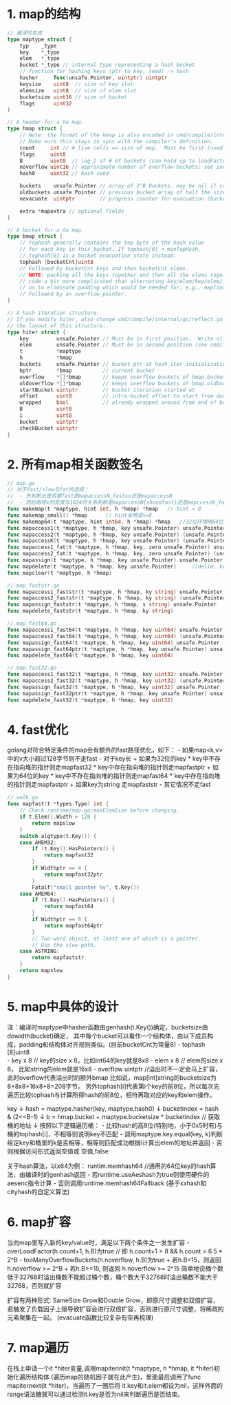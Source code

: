 
# 1. map的结构

```Go
// 编译时生成
type maptype struct {
	typ    _type
	key    *_type
	elem   *_type
	bucket *_type // internal type representing a hash bucket
	// function for hashing keys (ptr to key, seed) -> hash
	hasher     func(unsafe.Pointer, uintptr) uintptr
	keysize    uint8  // size of key slot
	elemsize   uint8  // size of elem slot
	bucketsize uint16 // size of bucket
	flags      uint32
}

// A header for a Go map.
type hmap struct {
	// Note: the format of the hmap is also encoded in cmd/compile/internal/gc/reflect.go.
	// Make sure this stays in sync with the compiler's definition.
	count     int // # live cells == size of map.  Must be first (used by len() builtin)
	flags     uint8
	B         uint8  // log_2 of # of buckets (can hold up to loadFactor * 2^B items)
	noverflow uint16 // approximate number of overflow buckets; see incrnoverflow for details
	hash0     uint32 // hash seed

	buckets    unsafe.Pointer // array of 2^B Buckets. may be nil if count==0.
	oldbuckets unsafe.Pointer // previous bucket array of half the size, non-nil only when growing
	nevacuate  uintptr        // progress counter for evacuation (buckets less than this have been evacuated)

	extra *mapextra // optional fields
}

// A bucket for a Go map.
type bmap struct {
	// tophash generally contains the top byte of the hash value
	// for each key in this bucket. If tophash[0] < minTopHash,
	// tophash[0] is a bucket evacuation state instead.
	tophash [bucketCnt]uint8
	// Followed by bucketCnt keys and then bucketCnt elems.
	// NOTE: packing all the keys together and then all the elems together makes the
	// code a bit more complicated than alternating key/elem/key/elem/... but it allows
	// us to eliminate padding which would be needed for, e.g., map[int64]int8.
	// Followed by an overflow pointer.
}

// A hash iteration structure.
// If you modify hiter, also change cmd/compile/internal/gc/reflect.go to indicate
// the layout of this structure.
type hiter struct {
	key         unsafe.Pointer // Must be in first position.  Write nil to indicate iteration end (see cmd/internal/gc/range.go).
	elem        unsafe.Pointer // Must be in second position (see cmd/internal/gc/range.go).
	t           *maptype
	h           *hmap
	buckets     unsafe.Pointer // bucket ptr at hash_iter initialization time
	bptr        *bmap          // current bucket
	overflow    *[]*bmap       // keeps overflow buckets of hmap.buckets alive
	oldoverflow *[]*bmap       // keeps overflow buckets of hmap.oldbuckets alive
	startBucket uintptr        // bucket iteration started at
	offset      uint8          // intra-bucket offset to start from during iteration (should be big enough to hold bucketCnt-1)
	wrapped     bool           // already wrapped around from end of bucket array to beginning
	B           uint8
	i           uint8
	bucket      uintptr
	checkBucket uintptr
}

```

# 2. 所有map相关函数签名

```Go
// map.go
// 对于fast/slow与fat的选择： 
//  - 先判断出是否要fast即mapaccessN_fastxx还是mapaccessN
//  - 然后再视v的宽度与1024的关系判断是mapaccessN{shoudfast}还是mapccessN_fat
func makemap(t *maptype, hint int, h *hmap) *hmap   // hint > 8
func makemap_small() *hmap      // hint省略或<=8
func makemap64(t *maptype, hint int64, h *hmap) *hmap   //32位环境用64位的hint时
func mapaccess1(t *maptype, h *hmap, key unsafe.Pointer) unsafe.Pointer     // v := map[key]
func mapaccess2(t *maptype, h *hmap, key unsafe.Pointer) (unsafe.Pointer, bool) // v, ok := map[key]
func mapaccessK(t *maptype, h *hmap, key unsafe.Pointer) (unsafe.Pointer, unsafe.Pointer)
func mapaccess1_fat(t *maptype, h *hmap, key, zero unsafe.Pointer) unsafe.Pointer   // v := map[key] && sizeof(v) > 1024
func mapaccess2_fat(t *maptype, h *hmap, key, zero unsafe.Pointer) (unsafe.Pointer, bool) //v, ok := map[key] && sizeof(v) > 1024
func mapassign(t *maptype, h *hmap, key unsafe.Pointer) unsafe.Pointer  // m[key] = v
func mapdelete(t *maptype, h *hmap, key unsafe.Pointer)     //del(m, key)
func mapclear(t *maptype, h *hmap)

// map_faststr.go
func mapaccess1_faststr(t *maptype, h *hmap, ky string) unsafe.Pointer
func mapaccess2_faststr(t *maptype, h *hmap, ky string) (unsafe.Pointer, bool)
func mapassign_faststr(t *maptype, h *hmap, s string) unsafe.Pointer
func mapdelete_faststr(t *maptype, h *hmap, ky string)

// map_fast64.go
func mapaccess1_fast64(t *maptype, h *hmap, key uint64) unsafe.Pointer
func mapaccess2_fast64(t *maptype, h *hmap, key uint64) (unsafe.Pointer, bool)
func mapassign_fast64(t *maptype, h *hmap, key uint64) unsafe.Pointer
func mapassign_fast64ptr(t *maptype, h *hmap, key unsafe.Pointer) unsafe.Pointer
func mapdelete_fast64(t *maptype, h *hmap, key uint64)

// map_fast32.go
func mapaccess1_fast32(t *maptype, h *hmap, key uint32) unsafe.Pointer
func mapaccess2_fast32(t *maptype, h *hmap, key uint32) (unsafe.Pointer, bool)
func mapassign_fast32(t *maptype, h *hmap, key uint32) unsafe.Pointer
func mapassign_fast32ptr(t *maptype, h *hmap, key unsafe.Pointer) unsafe.Pointer
func mapdelete_fast32(t *maptype, h *hmap, key uint32)
```

# 4. fast优化

golang对符合特定条件的map会有额外的fast路径优化，如下：
    - 如果map<k,v>中的v大小超过128字节则不走fast
    - 对于key长
        + 如果为32位的key
            * key中不存在指向堆的指针则走mapfast32
            * key中存在指向堆的指针则走mapfastptr
        + 如果为64位的key
            * key中不存在指向堆的指针则走mapfast64
            * key中存在指向堆的指针则走mapfastptr
        + 如果key为string
            走mapfaststr
    - 其它情况不走fast

```Go
// walk.go
func mapfast(t *types.Type) int {
	// Check runtime/map.go:maxElemSize before changing.
	if t.Elem().Width > 128 {
		return mapslow
	}
	switch algtype(t.Key()) {
	case AMEM32:
		if !t.Key().HasPointers() {
			return mapfast32
		}
		if Widthptr == 4 {
			return mapfast32ptr
		}
		Fatalf("small pointer %v", t.Key())
	case AMEM64:
		if !t.Key().HasPointers() {
			return mapfast64
		}
		if Widthptr == 8 {
			return mapfast64ptr
		}
		// Two-word object, at least one of which is a pointer.
		// Use the slow path.
	case ASTRING:
		return mapfaststr
	}
	return mapslow
}
```

# 5. map中具体的设计

注：编译时maptype中hasher函数由genhash(t.Key())确定，bucketsize由dowidth(bucket)确定，
    其中每个bucket可以看作一个结构体，由以下成员构成，padding和结构体对齐规则类似。(目前bucketCnt为常量8)
        - tophash [8]uint8  
        - key x 8   // key的size x 8，比如int64的key就是8x8
        - elem x 8  // elem的size x 8， 比如string的elem就是16x8
        - overflow uintptr  //溢出时不一定会马上扩容，此时overflow代表溢出时的额外bmap
    比如说，map[int]string的bucketsize为8+8x8+16x8+8=208字节。
    另外tophash[i]代表第i个key的前8位，所以每次先遍历比较tophash与计算所得hash的前8位，相符再取对应的key和elem操作。

key
↓
hash = maptype.hasher(key, maptype.hash0)
↓
bucketindex = hash & (2<<B-1)
↓
b = hmap.bucket + maptype.bucketsize * bucketindex  // 获取桶的地址
↓
按照以下逻辑遍历桶：
    - 比较hash的高8位(特别地，小于0x5时有)与桶的tophash[i]，不相等则说明key不匹配
    - 调用maptype.key.equal(key, k)判断给定key和桶里的k是否相等，相等则匹配成功根据i计算出elem的地址并返回
    - 否则根据访问形式返回空值或 空值,false

关于hash算法，以x64为例：
	runtim.memhash64 //通用的64位key的hash算法，由编译时的genhash返回
		- 若runtime.useAeshash为true则使用硬件的aesenc指令计算
		- 否则调用runtime.memhash64Fallback (基于xxhash和cityhash的自定义算法)


# 6. map扩容

当向map里写入新的key/value时，满足以下两个条件之一发生扩容
    - overLoadFactor(h.count+1, h.B)为true  // 即 h.count+1 > 8 && h.count > 6.5 * 2^B
    - tooManyOverflowBuckets(h.noverflow, h.B)为true
        + 若h.B<15，则返回 h.noverflow >= 2^B
        + 若h.B>=15, 则返回 h.noverflow >= 2^15
      简单地说桶个数低于32768时溢出桶数不能超过桶个数，桶个数大于32768时溢出桶数不能大于32768，否则就扩容

扩容有两种形式: SameSize Grow和Double Grow，即原尺寸调整和双倍扩容，
若触发了负载因子上限导致扩容会进行双倍扩容，否则进行原尺寸调整，将稀疏的元素聚集在一起。
(evacuate函数比较复杂有空再梳理)

# 7. map遍历

在栈上申请一个it *hiter变量,调用mapiterinit(t *maptype, h *hmap, it *hiter)初始化遍历结构体
(遍历map的随机因子就在此产生)，里面最后调用了func mapiternext(it *hiter)，当遍历了一圈后将
it.key和it.elem都设为nil，这样外面的range语法糖就可以通过检测it.key是否为nil来判断遍历是否结束。








